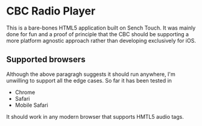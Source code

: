 # CBC Radio Player #
This is a bare-bones HTML5 application built on Sench Touch. It was mainly done for fun and a proof of principle that the CBC should be supporting a more platform agnostic approach rather than developing exclusively for iOS.

## Supported browsers
Although the above paragragh suggests it should run anywhere, I'm unwilling to support all the edge cases.  So far it has been tested in 
* Chrome
* Safari
* Mobile Safari

It should work in any modern browser that supports HMTL5 audio tags.

